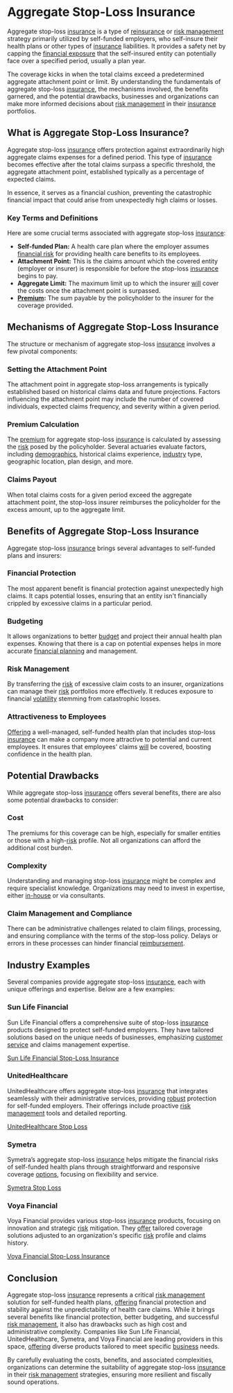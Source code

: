 # Aggregate Stop-Loss Insurance

Aggregate stop-loss [insurance](../i/insurance.md) is a type of [reinsurance](../r/reinsurance.md) or [risk management](../r/risk_management.md) strategy primarily utilized by self-funded employers, who self-insure their health plans or other types of [insurance](../i/insurance.md) liabilities. It provides a safety net by capping the [financial exposure](../f/financial_exposure.md) that the self-insured entity can potentially face over a specified period, usually a plan year.

The coverage kicks in when the total claims exceed a predetermined aggregate attachment point or limit. By understanding the fundamentals of aggregate stop-loss [insurance](../i/insurance.md), the mechanisms involved, the benefits garnered, and the potential drawbacks, businesses and organizations can make more informed decisions about [risk management](../r/risk_management.md) in their [insurance](../i/insurance.md) portfolios.

## What is Aggregate Stop-Loss Insurance?

Aggregate stop-loss [insurance](../i/insurance.md) offers protection against extraordinarily high aggregate claims expenses for a defined period. This type of [insurance](../i/insurance.md) becomes effective after the total claims surpass a specific threshold, the aggregate attachment point, established typically as a percentage of expected claims.

In essence, it serves as a financial cushion, preventing the catastrophic financial impact that could arise from unexpectedly high claims or losses.

### Key Terms and Definitions

Here are some crucial terms associated with aggregate stop-loss [insurance](../i/insurance.md):

- **Self-funded Plan:** A health care plan where the employer assumes [financial risk](../f/financial_risk.md) for providing health care benefits to its employees.
- **Attachment Point:** This is the claims amount which the covered entity (employer or insurer) is responsible for before the stop-loss [insurance](../i/insurance.md) begins to pay.
- **Aggregate Limit:** The maximum limit up to which the insurer [will](../w/will.md) cover the costs once the attachment point is surpassed.
- **[Premium](../p/premium.md):** The sum payable by the policyholder to the insurer for the coverage provided.

## Mechanisms of Aggregate Stop-Loss Insurance

The structure or mechanism of aggregate stop-loss [insurance](../i/insurance.md) involves a few pivotal components:

### Setting the Attachment Point

The attachment point in aggregate stop-loss arrangements is typically established based on historical claims data and future projections. Factors influencing the attachment point may include the number of covered individuals, expected claims frequency, and severity within a given period.

### Premium Calculation

The [premium](../p/premium.md) for aggregate stop-loss [insurance](../i/insurance.md) is calculated by assessing the [risk](../r/risk.md) posed by the policyholder. Several actuaries evaluate factors, including [demographics](../d/demographics.md), historical claims experience, [industry](../i/industry.md) type, geographic location, plan design, and more.

### Claims Payout

When total claims costs for a given period exceed the aggregate attachment point, the stop-loss insurer reimburses the policyholder for the excess amount, up to the aggregate limit.

## Benefits of Aggregate Stop-Loss Insurance

Aggregate stop-loss [insurance](../i/insurance.md) brings several advantages to self-funded plans and insurers:

### Financial Protection

The most apparent benefit is financial protection against unexpectedly high claims. It caps potential losses, ensuring that an entity isn't financially crippled by excessive claims in a particular period.

### Budgeting

It allows organizations to better [budget](../b/budget.md) and project their annual health plan expenses. Knowing that there is a cap on potential expenses helps in more accurate [financial planning](../f/financial_planning.md) and management.

### Risk Management

By transferring the [risk](../r/risk.md) of excessive claim costs to an insurer, organizations can manage their [risk](../r/risk.md) portfolios more effectively. It reduces exposure to financial [volatility](../v/volatility.md) stemming from catastrophic losses.

### Attractiveness to Employees

[Offering](../o/offering.md) a well-managed, self-funded health plan that includes stop-loss [insurance](../i/insurance.md) can make a company more attractive to potential and current employees. It ensures that employees' claims [will](../w/will.md) be covered, boosting confidence in the health plan.

## Potential Drawbacks

While aggregate stop-loss [insurance](../i/insurance.md) offers several benefits, there are also some potential drawbacks to consider:

### Cost

The premiums for this coverage can be high, especially for smaller entities or those with a high-[risk](../r/risk.md) profile. Not all organizations can afford the additional cost burden.

### Complexity

Understanding and managing stop-loss [insurance](../i/insurance.md) might be complex and require specialist knowledge. Organizations may need to invest in expertise, either [in-house](../i/in-house.md) or via consultants.

### Claim Management and Compliance

There can be administrative challenges related to claim filings, processing, and ensuring compliance with the terms of the stop-loss policy. Delays or errors in these processes can hinder financial [reimbursement](../r/reimbursement.md).

## Industry Examples

Several companies provide aggregate stop-loss [insurance](../i/insurance.md), each with unique offerings and expertise. Below are a few examples:

### Sun Life Financial

Sun Life Financial offers a comprehensive suite of stop-loss [insurance](../i/insurance.md) products designed to protect self-funded employers. They have tailored solutions based on the unique needs of businesses, emphasizing [customer service](../c/customer_service.md) and claims management expertise.

[Sun Life Financial Stop-Loss Insurance](https://www.sunlife.com/us/en/solutions/stop-loss-insurance/)

### UnitedHealthcare

UnitedHealthcare offers aggregate stop-loss [insurance](../i/insurance.md) that integrates seamlessly with their administrative services, providing [robust](../r/robust.md) protection for self-funded employers. Their offerings include proactive [risk management](../r/risk_management.md) tools and detailed reporting.

[UnitedHealthcare Stop Loss](https://www.uhc.com/employer/large-organizations/stop-loss)

### Symetra

Symetra’s aggregate stop-loss [insurance](../i/insurance.md) helps mitigate the financial risks of self-funded health plans through straightforward and responsive coverage [options](../o/options.md), focusing on flexibility and service.

[Symetra Stop Loss](https://www.symetra.com/employee-benefits/stop-loss/)

### Voya Financial

Voya Financial provides various stop-loss [insurance](../i/insurance.md) products, focusing on innovation and strategic [risk](../r/risk.md) mitigation. They [offer](../o/offer.md) tailored coverage solutions adjusted to an organization's specific [risk](../r/risk.md) profile and claims history.

[Voya Financial Stop-Loss Insurance](https://www.voya.com/stop-loss)

## Conclusion

Aggregate stop-loss [insurance](../i/insurance.md) represents a critical [risk management](../r/risk_management.md) solution for self-funded health plans, [offering](../o/offering.md) financial protection and stability against the unpredictability of health care claims. While it brings several benefits like financial protection, better budgeting, and successful [risk management](../r/risk_management.md), it also has drawbacks such as high cost and administrative complexity. Companies like Sun Life Financial, UnitedHealthcare, Symetra, and Voya Financial are leading providers in this space, [offering](../o/offering.md) diverse products tailored to meet specific [business](../b/business.md) needs.

By carefully evaluating the costs, benefits, and associated complexities, organizations can determine the suitability of aggregate stop-loss [insurance](../i/insurance.md) in their [risk management](../r/risk_management.md) strategies, ensuring more resilient and fiscally sound operations.